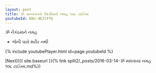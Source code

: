 ```yaml
---
layout: post
title: ૐ વાચસ્પતયે ઉંદરીધાયે નમહ ૧૦૮ ટાઈમ્સ
youtubeId: 6Dn-4E2lFfU
---
```

 
 
 ૐ નૈકંઠમાને નમહ  
 
 -  જેની પાસે શરીર નથી 
 
  
 
  
 
 
 
 
 
 


{% include youtubePlayer.html id=page.youtubeId %}
 
[Next]({{ site.baseurl }}{% link  split2/_posts/2016-03-14-ૐ માધવાયા નમહ ૧૦૮ ટાઈમ્સ.md%})
 
